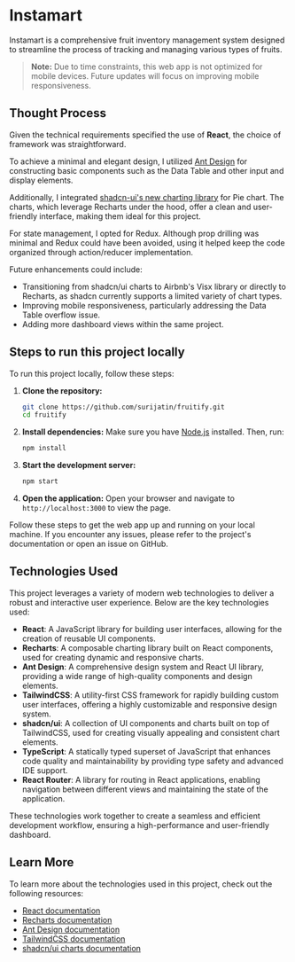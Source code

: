 # Instamart

Instamart is a comprehensive fruit inventory management system designed to streamline the process of tracking and managing various types of fruits.

> **Note:** Due to time constraints, this web app is not optimized for mobile devices. Future updates will focus on improving mobile responsiveness.

## Thought Process

Given the technical requirements specified the use of **React**, the choice of framework was straightforward.

To achieve a minimal and elegant design, I utilized [Ant Design](https://ant.design/) for constructing basic components such as the Data Table and other input and display elements.

Additionally, I integrated [shadcn-ui's new charting library](https://ui.shadcn.com/charts) for Pie chart. The charts, which leverage Recharts under the hood, offer a clean and user-friendly interface, making them ideal for this project.

For state management, I opted for Redux. Although prop drilling was minimal and Redux could have been avoided, using it helped keep the code organized through action/reducer implementation.

Future enhancements could include:

- Transitioning from shadcn/ui charts to Airbnb's Visx library or directly to Recharts, as shadcn currently supports a limited variety of chart types.
- Improving mobile responsiveness, particularly addressing the Data Table overflow issue.
- Adding more dashboard views within the same project.

## Steps to run this project locally

To run this project locally, follow these steps:

1. **Clone the repository:**

   ```sh
   git clone https://github.com/surijatin/fruitify.git
   cd fruitify
   ```

2. **Install dependencies:**
   Make sure you have [Node.js](https://nodejs.org/) installed. Then, run:

   ```sh
   npm install
   ```

3. **Start the development server:**

   ```sh
   npm start
   ```

4. **Open the application:**
   Open your browser and navigate to `http://localhost:3000` to view the page.

Follow these steps to get the web app up and running on your local machine. If you encounter any issues, please refer to the project's documentation or open an issue on GitHub.

## Technologies Used

This project leverages a variety of modern web technologies to deliver a robust and interactive user experience. Below are the key technologies used:

- **React**: A JavaScript library for building user interfaces, allowing for the creation of reusable UI components.
- **Recharts**: A composable charting library built on React components, used for creating dynamic and responsive charts.
- **Ant Design**: A comprehensive design system and React UI library, providing a wide range of high-quality components and design elements.
- **TailwindCSS**: A utility-first CSS framework for rapidly building custom user interfaces, offering a highly customizable and responsive design system.
- **shadcn/ui**: A collection of UI components and charts built on top of TailwindCSS, used for creating visually appealing and consistent chart elements.
- **TypeScript**: A statically typed superset of JavaScript that enhances code quality and maintainability by providing type safety and advanced IDE support.
- **React Router**: A library for routing in React applications, enabling navigation between different views and maintaining the state of the application.

These technologies work together to create a seamless and efficient development workflow, ensuring a high-performance and user-friendly dashboard.

## Learn More

To learn more about the technologies used in this project, check out the following resources:

- [React documentation](https://reactjs.org/)
- [Recharts documentation](https://recharts.org/en-US/)
- [Ant Design documentation](https://ant.design/)
- [TailwindCSS documentation](https://tailwindcss.com/)
- [shadcn/ui charts documentation](https://ui.shadcn.com/charts)
